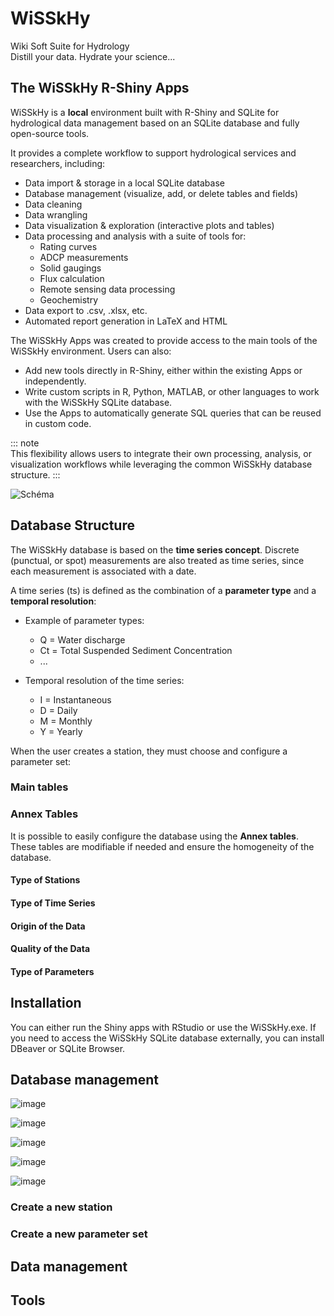 # WiSSkHy
Wiki Soft Suite for Hydrology   
Distill your data. Hydrate your science...

## The WiSSkHy R-Shiny Apps
WiSSkHy is a **local** environment built with R-Shiny and SQLite for hydrological data management based on an SQLite database and fully open-source tools.

It provides a complete workflow to support hydrological services and researchers, including:

- Data import & storage in a local SQLite database
- Database management (visualize, add, or delete tables and fields)
- Data cleaning
- Data wrangling
- Data visualization & exploration (interactive plots and tables)
- Data processing and analysis with a suite of tools for:
  - Rating curves
  - ADCP measurements
  - Solid gaugings
  - Flux calculation
  - Remote sensing data processing
  - Geochemistry
- Data export to .csv, .xlsx, etc.
- Automated report generation in LaTeX and HTML

The WiSSkHy Apps was created to provide access to the main tools of the WiSSkHy environment. Users can also:
- Add new tools directly in R-Shiny, either within the existing Apps or independently.
- Write custom scripts in R, Python, MATLAB, or other languages to work with the WiSSkHy SQLite database.
- Use the Apps to automatically generate SQL queries that can be reused in custom code.

::: note  
This flexibility allows users to integrate their own processing, analysis, or visualization workflows while leveraging the common WiSSkHy database structure.
:::


![Schéma](https://github.com/user-attachments/assets/03230a04-b6dd-41fa-8070-0fb65640880b)

## Database Structure
The WiSSkHy database is based on the **time series concept**. Discrete (punctual, or spot) measurements are also treated as time series, since each measurement is associated with a date.

A time series (ts) is defined as the combination of a **parameter type** and a **temporal resolution**:

- Example of parameter types:  
  - Q = Water discharge  
  - Ct = Total Suspended Sediment Concentration
  - ...

- Temporal resolution of the time series:  
  - I = Instantaneous  
  - D = Daily  
  - M = Monthly  
  - Y = Yearly  

 When the user creates a station, they must choose and configure a parameter set:


 

### Main tables


### Annex Tables

It is possible to easily configure the database using the **Annex tables**. These tables are modifiable if needed and ensure the homogeneity of the database.

#### Type of Stations

#### Type of Time Series

#### Origin of the Data

#### Quality of the Data

#### Type of Parameters










## Installation
You can either run the Shiny apps with RStudio or use the WiSSkHy.exe. 
If you need to access the WiSSkHy SQLite database externally, you can install DBeaver or SQLite Browser.

## Database management

![image](https://github.com/user-attachments/assets/d1e9c9dd-d984-45d8-b551-fcca412655c0)
  
![image](https://github.com/user-attachments/assets/81cc87d5-0a6f-4f83-92d0-a5151a946691)
  
![image](https://github.com/user-attachments/assets/f48482c7-6c99-40d2-8ad3-a6adcd3dbc8e)
  
![image](https://github.com/user-attachments/assets/2059dbba-1017-447b-a18a-47fda594a6cc)
  
![image](https://github.com/user-attachments/assets/37fd623e-2f08-4731-aea2-f100496b4a10)

### Create a new station


### Create a new parameter set

## Data management


## Tools

